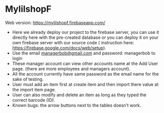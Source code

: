 # MylilshopF
Web version: https://mylilshopf.firebaseapp.com/
-	Here we already deploy our project to the firebase server, you can use it directly here with the pre-created database or you can deploy it on your own firebase server with our source code ( instruction here: https://firebase.google.com/docs/web/setup).
-	Use the email managerbob@gmail.com and password: managerbob to login
-	These manager account can view other accounts name at the Add User page. (there are more employees and managers account).
-	All the account currently have same password as the email name for the sake of testing.
-	User must add an item first at create item and then import there value at the import item page.
-	User can also modify and delete an item as long as they typed the correct barcode (ID).
-	Known bugs: the arrow buttons next to the tables doesn’t work. 
